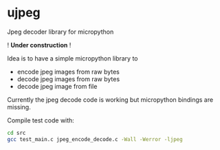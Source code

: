 # ujpeg
Jpeg decoder library for micropython

! __Under construction__ !

Idea is to have a simple micropython library to
- encode jpeg images from raw bytes
- decode jpeg images from raw bytes
- decode jpeg image from file

Currently the jpeg decode code is working but micropython bindings are missing.

Compile test code with:
```bash
cd src
gcc test_main.c jpeg_encode_decode.c -Wall -Werror -ljpeg
```
